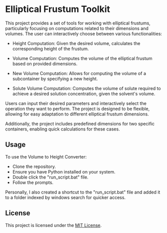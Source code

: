 # Elliptical Frustum Toolkit

This project provides a set of tools for working with elliptical frustums, particularly focusing on computations related to their dimensions and volumes. The user can interactively choose between various functionalities:

- Height Computation: Given the desired volume, calculates the corresponding height of the frustum.

- Volume Computation: Computes the volume of the elliptical frustum based on provided dimensions.

- New Volume Computation: Allows for computing the volume of a subcontainer by specifying a new height.

- Solute Volume Computation: Computes the volume of solute required to achieve a desired solution concentration, given the solvent's volume.

Users can input their desired parameters and interactively select the operation they want to perform. The project is designed to be flexible, allowing for easy adaptation to different elliptical frustum dimensions.

Additionally, the project includes predefined dimensions for two specific containers, enabling quick calculations for these cases.

## Usage

To use the Volume to Height Converter:

- Clone the repository.
- Ensure you have Python installed on your system.
- Double click the "run_script.bat" file.
- Follow the prompts.

Personally, I also created a shortcut to the "run_script.bat" file and added it to a folder indexed by windows search for quicker access.

## License

This project is licensed under the [MIT License](LICENSE).
